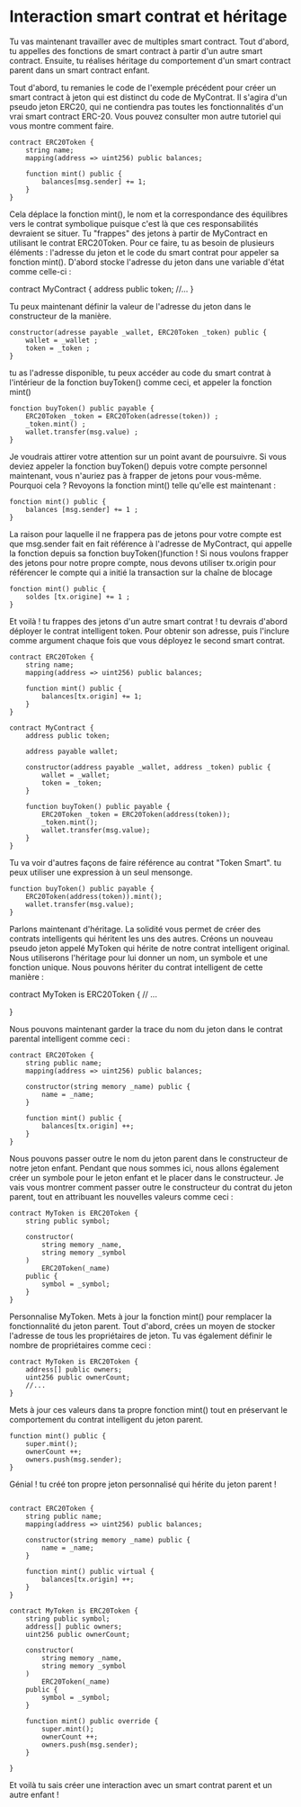 
# Interaction smart contrat  et héritage

Tu vas maintenant travailler avec de multiples smart contract. Tout d'abord, tu appelles des fonctions de smart contract à partir d'un autre smart contract. Ensuite, tu réalises héritage du comportement d'un smart contract parent dans un smart contract enfant.

Tout d'abord, tu remanies le code de l'exemple précédent pour créer un smart contract à jeton qui est distinct du code de MyContrat. Il s'agira d'un pseudo jeton ERC20, qui ne contiendra pas toutes les fonctionnalités d'un vrai smart contract ERC-20. Vous pouvez consulter mon autre tutoriel qui vous montre comment faire.

```
contract ERC20Token {
    string name;
    mapping(address => uint256) public balances;

    function mint() public {
        balances[msg.sender] += 1;
    }
}
```

Cela déplace la fonction mint(), le nom et la correspondance des équilibres vers le contrat symbolique puisque c'est là que ces responsabilités devraient se situer. Tu "frappes" des jetons à partir de MyContract en utilisant le contrat ERC20Token. Pour ce faire, tu as besoin de plusieurs éléments : l'adresse du jeton et le code du smart contrat pour appeler sa fonction mint(). D'abord stocke l'adresse du jeton dans une variable d'état comme celle-ci :


contract MyContract {
    address public token;
    //...
}

Tu peux maintenant définir la valeur de l'adresse du jeton dans le constructeur de la manière.

```
constructor(adresse payable _wallet, ERC20Token _token) public {
    wallet = _wallet ;
    token = _token ;
}
```

tu as l'adresse disponible, tu peux accéder au code du smart contrat  à l'intérieur de la fonction buyToken() comme ceci, et appeler la fonction mint() 

```
fonction buyToken() public payable {
    ERC20Token _token = ERC20Token(adresse(token)) ;
    _token.mint() ;
    wallet.transfer(msg.value) ;
}
```

Je voudrais attirer votre attention sur un point avant de poursuivre. Si vous deviez appeler la fonction buyToken() depuis votre compte personnel maintenant, vous n'auriez pas à frapper de jetons pour vous-même. Pourquoi cela ? Revoyons la fonction mint() telle qu'elle est maintenant : 

```
fonction mint() public {
    balances [msg.sender] += 1 ;
}
```

La raison pour laquelle il ne frappera pas de jetons pour votre compte est que msg.sender fait en fait référence à l'adresse de MyContract, qui appelle la fonction depuis sa fonction buyToken()function ! Si nous voulons frapper des jetons pour notre propre compte, nous devons utiliser tx.origin pour référencer le compte qui a initié la transaction sur la chaîne de blocage

```
fonction mint() public {
    soldes [tx.origine] += 1 ;
}
```

Et voilà ! tu frappes des jetons d'un autre smart contrat ! tu devrais d'abord déployer le contrat intelligent token. Pour obtenir son adresse, puis l'inclure comme argument chaque fois que vous déployez le second smart contrat. 

```
contract ERC20Token {
    string name;
    mapping(address => uint256) public balances;

    function mint() public {
        balances[tx.origin] += 1;
    }
}

contract MyContract {
    address public token;

    address payable wallet;

    constructor(address payable _wallet, address _token) public {
        wallet = _wallet;
        token = _token;
    }

    function buyToken() public payable {
        ERC20Token _token = ERC20Token(address(token));
        _token.mint();
        wallet.transfer(msg.value);
    }
}
```

Tu va voir d'autres façons de faire référence au contrat "Token Smart". tu peux utiliser une expression à un seul mensonge.

```
function buyToken() public payable {
    ERC20Token(address(token)).mint();
    wallet.transfer(msg.value);
}
```


Parlons maintenant d'héritage. La solidité vous permet de créer des contrats intelligents qui héritent les uns des autres. Créons un nouveau pseudo jeton appelé MyToken qui hérite de notre contrat intelligent original. Nous utiliserons l'héritage pour lui donner un nom, un symbole et une fonction unique. Nous pouvons hériter du contrat intelligent de cette manière :

contract MyToken is ERC20Token {
    // ...

}


Nous pouvons maintenant garder la trace du nom du jeton dans le contrat parental intelligent comme ceci :

```
contract ERC20Token {
    string public name;
    mapping(address => uint256) public balances;

    constructor(string memory _name) public {
        name = _name;
    }

    function mint() public {
        balances[tx.origin] ++;
    }
}
```

Nous pouvons passer outre le nom du jeton parent dans le constructeur de notre jeton enfant. Pendant que nous sommes ici, nous allons également créer un symbole pour le jeton enfant et le placer dans le constructeur. Je vais vous montrer comment passer outre le constructeur du contrat du jeton parent, tout en attribuant les nouvelles valeurs comme ceci :

```
contract MyToken is ERC20Token {
    string public symbol;

    constructor(
        string memory _name,
        string memory _symbol
    )
        ERC20Token(_name)
    public {
        symbol = _symbol;
    }
}
```

Personnalise MyToken. Mets à jour la fonction mint() pour remplacer la fonctionnalité du jeton parent. Tout d'abord, crées un moyen de stocker l'adresse de tous les propriétaires de jeton. Tu vas également définir le nombre de propriétaires comme ceci :

```
contract MyToken is ERC20Token {
    address[] public owners;
    uint256 public ownerCount;
    //...
}

```


Mets à jour ces valeurs dans ta propre fonction mint() tout en préservant le comportement du contrat intelligent du jeton parent. 

```
function mint() public {
    super.mint();
    ownerCount ++;
    owners.push(msg.sender);
}

```


Génial ! tu créé ton propre jeton personnalisé qui hérite du jeton parent !


```

contract ERC20Token {
    string public name;
    mapping(address => uint256) public balances;

    constructor(string memory _name) public {
        name = _name;
    }

    function mint() public virtual {
        balances[tx.origin] ++;
    }
}

contract MyToken is ERC20Token {
    string public symbol;
    address[] public owners;
    uint256 public ownerCount;

    constructor(
        string memory _name,
        string memory _symbol
    )
        ERC20Token(_name)
    public {
        symbol = _symbol;
    }

    function mint() public override {
        super.mint();
        ownerCount ++;
        owners.push(msg.sender);
    }

}
```


Et voilà tu sais créer une interaction avec un smart contrat parent et un autre enfant !